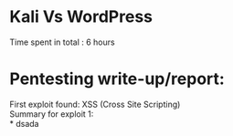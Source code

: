 # Kali Vs WordPress
Time spent in total : 6 hours
# Pentesting write-up/report:<br/>
First exploit found: XSS (Cross Site Scripting)<br/>
Summary for exploit 1:<br/>          * dsada 
